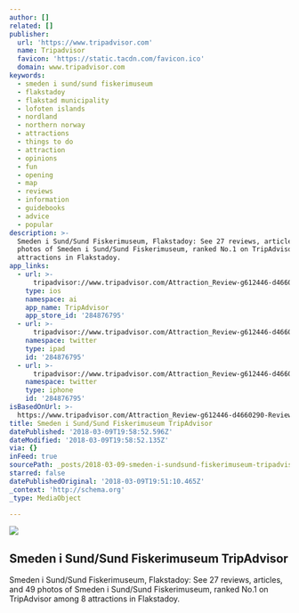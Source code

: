 ```yaml
---
author: []
related: []
publisher:
  url: 'https://www.tripadvisor.com'
  name: Tripadvisor
  favicon: 'https://static.tacdn.com/favicon.ico'
  domain: www.tripadvisor.com
keywords:
  - smeden i sund/sund fiskerimuseum
  - flakstadoy
  - flakstad municipality
  - lofoten islands
  - nordland
  - northern norway
  - attractions
  - things to do
  - attraction
  - opinions
  - fun
  - opening
  - map
  - reviews
  - information
  - guidebooks
  - advice
  - popular
description: >-
  Smeden i Sund/Sund Fiskerimuseum, Flakstadoy: See 27 reviews, articles, and 49
  photos of Smeden i Sund/Sund Fiskerimuseum, ranked No.1 on TripAdvisor among 8
  attractions in Flakstadoy.
app_links:
  - url: >-
      tripadvisor://www.tripadvisor.com/Attraction_Review-g612446-d4660290-Reviews-m33762-Smeden_i_Sund_Sund_Fiskerimuseum-Flakstadoy_Flakstad_Municipality_Lofoten_.html
    type: ios
    namespace: ai
    app_name: TripAdvisor
    app_store_id: '284876795'
  - url: >-
      tripadvisor://www.tripadvisor.com/Attraction_Review-g612446-d4660290-Reviews-m33762-Smeden_i_Sund_Sund_Fiskerimuseum-Flakstadoy_Flakstad_Municipality_Lofoten_.html
    namespace: twitter
    type: ipad
    id: '284876795'
  - url: >-
      tripadvisor://www.tripadvisor.com/Attraction_Review-g612446-d4660290-Reviews-m33762-Smeden_i_Sund_Sund_Fiskerimuseum-Flakstadoy_Flakstad_Municipality_Lofoten_.html
    namespace: twitter
    type: iphone
    id: '284876795'
isBasedOnUrl: >-
  https://www.tripadvisor.com/Attraction_Review-g612446-d4660290-Reviews-Smeden_i_Sund_Sund_Fiskerimuseum-Flakstadoy_Flakstad_Municipality_Lofoten_Islands.html
title: Smeden i Sund/Sund Fiskerimuseum TripAdvisor
datePublished: '2018-03-09T19:58:52.596Z'
dateModified: '2018-03-09T19:58:52.135Z'
via: {}
inFeed: true
sourcePath: _posts/2018-03-09-smeden-i-sundsund-fiskerimuseum-tripadvisor.md
starred: false
datePublishedOriginal: '2018-03-09T19:51:10.465Z'
_context: 'http://schema.org'
_type: MediaObject

---
```

<article style=""><img src="https://imgflo.herokuapp.com/graph/2b2431f8e7ba7b0/bd3aac9912f16979ff592d2cdeabbad4/noop.jpg?input=https%3A%2F%2Fmedia-cdn.tripadvisor.com%2Fmedia%2Fphoto-s%2F0f%2F83%2F3d%2F67%2Fsund-fiskerimuseum-with.jpg" /><h1>Smeden i Sund/Sund Fiskerimuseum TripAdvisor</h1><p>Smeden i Sund/Sund Fiskerimuseum, Flakstadoy: See 27 reviews, articles, and 49 photos of Smeden i Sund/Sund Fiskerimuseum, ranked No.1 on TripAdvisor among 8 attractions in Flakstadoy.</p></article>